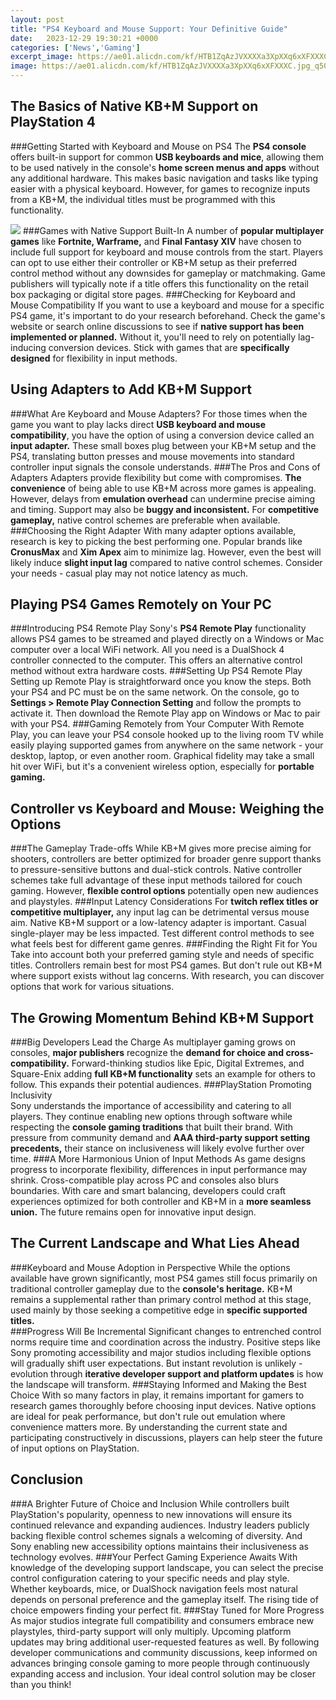 ```yaml
---
layout: post
title: "PS4 Keyboard and Mouse Support: Your Definitive Guide"
date:   2023-12-29 19:30:21 +0000
categories: ['News','Gaming']
excerpt_image: https://ae01.alicdn.com/kf/HTB1ZqAzJVXXXXa3XpXXq6xXFXXXC.jpg_q50.jpg
image: https://ae01.alicdn.com/kf/HTB1ZqAzJVXXXXa3XpXXq6xXFXXXC.jpg_q50.jpg
---
```


##  The Basics of Native KB+M Support on PlayStation 4
###Getting Started with Keyboard and Mouse on PS4 
The **PS4 console** offers built-in support for common **USB keyboards and mice**, allowing them to be used natively in the console's **home screen menus and apps** without any additional hardware. This makes basic navigation and tasks like typing easier with a physical keyboard. However, for games to recognize inputs from a KB+M, the individual titles must be programmed with this functionality. 

![](https://i.ytimg.com/vi/-VFU9lQP7RY/maxresdefault.jpg)
###Games with Native Support Built-In
A number of **popular multiplayer games** like **Fortnite, Warframe,** and **Final Fantasy XIV** have chosen to include full support for keyboard and mouse controls from the start. Players can opt to use either their controller or KB+M setup as their preferred control method without any downsides for gameplay or matchmaking. Game publishers will typically note if a title offers this functionality on the retail box packaging or digital store pages.
###Checking for Keyboard and Mouse Compatibility 
If you want to use a keyboard and mouse for a specific PS4 game, it's important to do your research beforehand. Check the game's website or search online discussions to see if **native support has been implemented or planned.** Without it, you'll need to rely on potentially lag-inducing conversion devices. Stick with games that are **specifically designed** for flexibility in input methods.
##  Using Adapters to Add KB+M Support 
###What Are Keyboard and Mouse Adapters?
For those times when the game you want to play lacks direct **USB keyboard and mouse compatibility**, you have the option of using a conversion device called an **input adapter.** These small boxes plug between your KB+M setup and the PS4, translating button presses and mouse movements into standard controller input signals the console understands. 
###The Pros and Cons of Adapters 
Adapters provide flexibility but come with compromises. **The convenience** of being able to use KB+M across more games is appealing. However, delays from **emulation overhead** can undermine precise aiming and timing. Support may also be **buggy and inconsistent.** For **competitive gameplay,** native control schemes are preferable when available.
###Choosing the Right Adapter
With many adapter options available, research is key to picking the best performing one. Popular brands like **CronusMax** and **Xim Apex** aim to minimize lag. However, even the best will likely induce **slight input lag** compared to native control schemes. Consider your needs - casual play may not notice latency as much.
##  Playing PS4 Games Remotely on Your PC
###Introducing PS4 Remote Play 
Sony's **PS4 Remote Play** functionality allows PS4 games to be streamed and played directly on a Windows or Mac computer over a local WiFi network. All you need is a DualShock 4 controller connected to the computer. This offers an alternative control method without extra hardware costs.
###Setting Up PS4 Remote Play
Setting up Remote Play is straightforward once you know the steps. Both your PS4 and PC must be on the same network. On the console, go to **Settings > Remote Play Connection Setting** and follow the prompts to activate it. Then download the Remote Play app on Windows or Mac to pair with your PS4. 
###Gaming Remotely from Your Computer
With Remote Play, you can leave your PS4 console hooked up to the living room TV while easily playing supported games from anywhere on the same network - your desktop, laptop, or even another room. Graphical fidelity may take a small hit over WiFi, but it's a convenient wireless option, especially for **portable gaming.**
##  Controller vs Keyboard and Mouse: Weighing the Options
###The Gameplay Trade-offs 
While KB+M gives more precise aiming for shooters, controllers are better optimized for broader genre support thanks to pressure-sensitive buttons and dual-stick controls. Native controller schemes take full advantage of these input methods tailored for couch gaming. However, **flexible control options** potentially open new audiences and playstyles.
###Input Latency Considerations
For **twitch reflex titles or competitive multiplayer,** any input lag can be detrimental versus mouse aim. Native KB+M support or a low-latency adapter is important. Casual single-player may be less impacted. Test different control methods to see what feels best for different game genres. 
###Finding the Right Fit for You
Take into account both your preferred gaming style and needs of specific titles. Controllers remain best for most PS4 games. But don't rule out KB+M where support exists without lag concerns. With research, you can discover options that work for various situations.
##  The Growing Momentum Behind KB+M Support  
###Big Developers Lead the Charge
As multiplayer gaming grows on consoles, **major publishers** recognize the **demand for choice and cross-compatibility.** Forward-thinking studios like Epic, Digital Extremes, and Square-Enix adding **full KB+M functionality** sets an example for others to follow. This expands their potential audiences.
###PlayStation Promoting Inclusivity  
Sony understands the importance of accessibility and catering to all players. They continue enabling new options through software while respecting the **console gaming traditions** that built their brand. With pressure from community demand and **AAA third-party support setting precedents,** their stance on inclusiveness will likely evolve further over time.
###A More Harmonious Union of Input Methods
As game designs progress to incorporate flexibility, differences in input performance may shrink. Cross-compatible play across PC and consoles also blurs boundaries. With care and smart balancing, developers could craft experiences optimized for both controller and KB+M in a **more seamless union.** The future remains open for innovative input design.
##  The Current Landscape and What Lies Ahead  
###Keyboard and Mouse Adoption in Perspective
While the options available have grown significantly, most PS4 games still focus primarily on traditional controller gameplay due to the **console's heritage.** KB+M remains a supplemental rather than primary control method at this stage, used mainly by those seeking a competitive edge in **specific supported titles.**  
###Progress Will Be Incremental 
Significant changes to entrenched control norms require time and coordination across the industry. Positive steps like Sony promoting accessibility and major studios including flexible options will gradually shift user expectations. But instant revolution is unlikely - evolution through **iterative developer support and platform updates** is how the landscape will transform. 
###Staying Informed and Making the Best Choice
With so many factors in play, it remains important for gamers to research games thoroughly before choosing input devices. Native options are ideal for peak performance, but don't rule out emulation where convenience matters more. By understanding the current state and participating constructively in discussions, players can help steer the future of input options on PlayStation.
##  Conclusion
###A Brighter Future of Choice and Inclusion
While controllers built PlayStation's popularity, openness to new innovations will ensure its continued relevance and expanding audiences. Industry leaders publicly backing flexible control schemes signals a welcoming of diversity. And Sony enabling new accessibility options maintains their inclusiveness as technology evolves. 
###Your Perfect Gaming Experience Awaits
With knowledge of the developing support landscape, you can select the precise control configuration catering to your specific needs and play style. Whether keyboards, mice, or DualShock navigation feels most natural depends on personal preference and the gameplay itself. The rising tide of choice empowers finding your perfect fit.
###Stay Tuned for More Progress  
As major studios integrate full compatibility and consumers embrace new playstyles, third-party support will only multiply. Upcoming platform updates may bring additional user-requested features as well. By following developer communications and community discussions, keep informed on advances bringing console gaming to more people through continuously expanding access and inclusion. Your ideal control solution may be closer than you think!